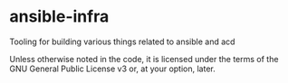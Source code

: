 # ansible-infra
Tooling for building various things related to ansible and acd

Unless otherwise noted in the code, it is licensed under the terms of the GNU
General Public License v3 or, at your option, later.
